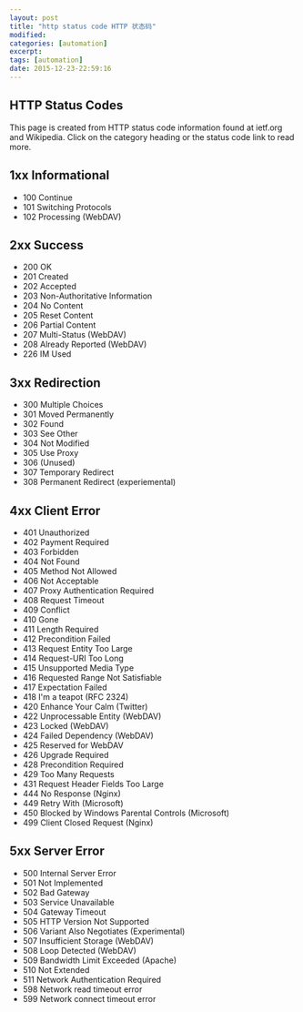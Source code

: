 ```yaml
---
layout: post
title: "http status code HTTP 状态码"
modified:
categories: [automation]
excerpt:
tags: [automation]
date: 2015-12-23-22:59:16
---
```


## HTTP Status Codes

This page is created from HTTP status code information found at ietf.org and Wikipedia. Click on the category heading or the status code link to read more.

## 1xx Informational

- 100 Continue
- 101 Switching Protocols
- 102 Processing (WebDAV)

## 2xx Success

- 200 OK
- 201 Created
- 202 Accepted
- 203 Non-Authoritative Information
- 204 No Content
- 205 Reset Content
- 206 Partial Content
- 207 Multi-Status (WebDAV)
- 208 Already Reported (WebDAV)
- 226 IM Used

## 3xx Redirection

- 300 Multiple Choices
- 301 Moved Permanently
- 302 Found
- 303 See Other
- 304 Not Modified
- 305 Use Proxy
- 306 (Unused)
- 307 Temporary Redirect
- 308 Permanent Redirect (experiemental)

## 4xx Client Error

- 401 Unauthorized
- 402 Payment Required
- 403 Forbidden
- 404 Not Found
- 405 Method Not Allowed
- 406 Not Acceptable
- 407 Proxy Authentication Required
- 408 Request Timeout
- 409 Conflict
- 410 Gone
- 411 Length Required
- 412 Precondition Failed
- 413 Request Entity Too Large
- 414 Request-URI Too Long
- 415 Unsupported Media Type
- 416 Requested Range Not Satisfiable
- 417 Expectation Failed
- 418 I'm a teapot (RFC 2324)
- 420 Enhance Your Calm (Twitter)
- 422 Unprocessable Entity (WebDAV)
- 423 Locked (WebDAV)
- 424 Failed Dependency (WebDAV)
- 425 Reserved for WebDAV
- 426 Upgrade Required
- 428 Precondition Required
- 429 Too Many Requests
- 431 Request Header Fields Too Large
- 444 No Response (Nginx)
- 449 Retry With (Microsoft)
- 450 Blocked by Windows Parental Controls (Microsoft)
- 499 Client Closed Request (Nginx)


## 5xx Server Error

- 500 Internal Server Error
- 501 Not Implemented
- 502 Bad Gateway
- 503 Service Unavailable
- 504 Gateway Timeout
- 505 HTTP Version Not Supported
- 506 Variant Also Negotiates (Experimental)
- 507 Insufficient Storage (WebDAV)
- 508 Loop Detected (WebDAV)
- 509 Bandwidth Limit Exceeded (Apache)
- 510 Not Extended
- 511 Network Authentication Required
- 598 Network read timeout error
- 599 Network connect timeout error
